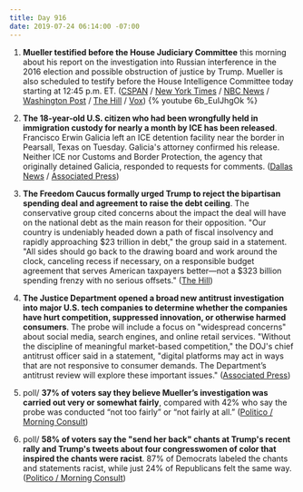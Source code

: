 ```yaml
---
title: Day 916
date: 2019-07-24 06:14:00 -07:00
---
```


1. **Mueller testified before the House Judiciary Committee** this morning about his report on the investigation into Russian interference in the 2016 election and possible obstruction of justice by Trump. Mueller is also scheduled to testify before the House Intelligence Committee today starting at 12:45 p.m. ET. ([CSPAN](https://youtu.be/6b_EuIJhgOk) / [New York Times](https://www.nytimes.com/2019/07/24/us/politics/mueller-testimony.html) / [NBC News](https://www.nbcnews.com/politics/politics-news/live-blog/mueller-testimony-live-updates-today-s-congressional-hearing-n1033321) / [Washington Post](https://www.washingtonpost.com/?utm_term=.3c9de1e3900b) / [The Hill](https://thehill.com/blogs/blog-briefing-room/news/454462-mueller-hashtags-trend-as-special-counsel-set-to-testify) / [Vox](https://www.vox.com/2019/7/23/20703923/mueller-testimony-schedule-time-watch-live-stream))
   {% youtube 6b_EuIJhgOk %}

2. **The 18-year-old U.S. citizen who had been wrongfully held in immigration custody for nearly a month by ICE has been released**. Francisco Erwin Galicia left an ICE detention facility near the border in Pearsall, Texas on Tuesday. Galicia's attorney confirmed his release. Neither ICE nor Customs and Border Protection, the agency that originally detained Galicia, responded to requests for comments. ([Dallas News](https://www.dallasnews.com/news/immigration/2019/07/23/francisco-galicia-us-citizen-held-cbp-ice-three-weeks-released) / [Associated Press](https://apnews.com/82d8d010d0214d3981c2700fa2db3b87))

3. **The Freedom Caucus formally urged Trump to reject the bipartisan spending deal and agreement to raise the debt ceiling**. The conservative group cited concerns about the impact the deal will have on the national debt as the main reason for their opposition. "Our country is undeniably headed down a path of fiscal insolvency and rapidly approaching $23 trillion in debt," the group said in a statement. "All sides should go back to the drawing board and work around the clock, canceling recess if necessary, on a responsible budget agreement that serves American taxpayers better—not a $323 billion spending frenzy with no serious offsets." ([The Hill](https://thehill.com/homenews/house/454439-freedom-caucus-formally-opposes-trumps-budget-deal))

4. **The Justice Department opened a broad new antitrust investigation into major U.S. tech companies to determine whether the companies have hurt competition, suppressed innovation, or otherwise harmed consumers**. The probe will include a focus on "widespread concerns" about social media, search engines, and online retail services. "Without the discipline of meaningful market-based competition," the DOJ's chief antitrust officer said in a statement, "digital platforms may act in ways that are not responsive to consumer demands. The Department’s antitrust review will explore these important issues." ([Associated Press](https://apnews.com/90b8142ea4b84910a5cd4ad1923fa70b))

5. poll/ **37% of voters say they believe Mueller’s investigation was carried out very or somewhat fairly**, compared with 42% who say the probe was conducted “not too fairly” or “not fairly at all.” ([Politico / Morning Consult](https://www.politico.com/story/2019/07/24/poll-democrats-russia-investigation-1428353))

6. poll/ **58% of voters say the "send her back" chants at Trump's recent rally and Trump's tweets about four congresswomen of color that inspired the chants were racist**. 87% of Democrats labeled the chants and statements racist, while just 24% of Republicans felt the same way. ([Politico / Morning Consult](https://www.politico.com/story/2019/07/24/send-her-back-chants-racist-poll-1428357))